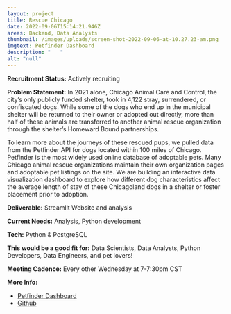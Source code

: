 ```yaml
---
layout: project
title: Rescue Chicago
date: 2022-09-06T15:14:21.946Z
areas: Backend, Data Analysts
thumbnail: /images/uploads/screen-shot-2022-09-06-at-10.27.23-am.png
imgtext: Petfinder Dashboard
description: "   "
alt: "null"
---
```

**Recruitment Status:** Actively recruiting

**Problem Statement:** In 2021 alone, Chicago Animal Care and Control, the city’s only publicly funded shelter, took in 4,122 stray, surrendered, or confiscated dogs. While some of the dogs who end up in the municipal shelter will be returned to their owner or adopted out directly, more than half of these animals are transferred to another animal rescue organization through the shelter’s Homeward Bound partnerships. 

To learn more about the journeys of these rescued pups, we pulled data from the Petfinder API for dogs located within 100 miles of Chicago. Petfinder is the most widely used online database of adoptable pets. Many Chicago animal rescue organizations maintain their own organization pages and adoptable pet listings on the site. We are building an interactive data visualization dashboard to explore how different dog characteristics affect the average length of stay of these Chicagoland dogs in a shelter or foster placement prior to adoption.

**Deliverable:** Streamlit Website and analysis

**Current Needs:** Analysis, Python development

**Tech:** Python & PostgreSQL

**This would be a good fit for:** Data Scientists, Data Analysts, Python Developers, Data Engineers, and pet lovers!

**Meeting Cadence:** Every other Wednesday at 7-7:30pm CST

**More Info:**

* [Petfinder Dashboard](https://codeforchicago-rescuechi.herokuapp.com/)﻿
* [Github](https://github.com/Code-For-Chicago/rescue-chicago)